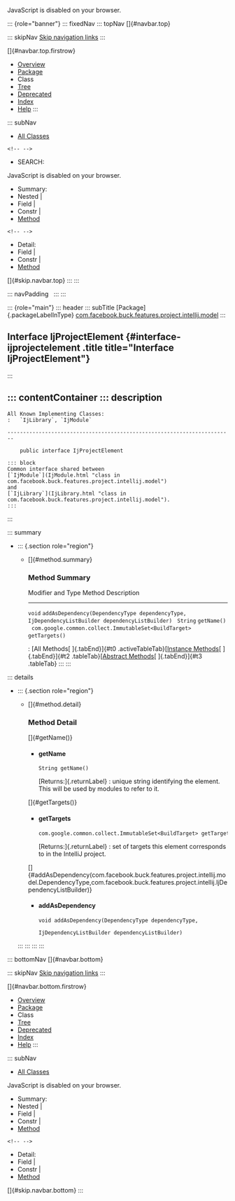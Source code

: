 <div>

JavaScript is disabled on your browser.

</div>

::: {role="banner"}
::: fixedNav
::: topNav
[]{#navbar.top}

::: skipNav
[Skip navigation links](#skip.navbar.top "Skip navigation links")
:::

[]{#navbar.top.firstrow}

-   [Overview](../../../../../../../index.html)
-   [Package](package-summary.html)
-   Class
-   [Tree](package-tree.html)
-   [Deprecated](../../../../../../../deprecated-list.html)
-   [Index](../../../../../../../index-all.html)
-   [Help](../../../../../../../help-doc.html)
:::

::: subNav
-   [All Classes](../../../../../../../allclasses.html)

```{=html}
<!-- -->
```
-   SEARCH:

<div>

<div>

JavaScript is disabled on your browser.

</div>

</div>

<div>

-   Summary: 
-   Nested \| 
-   Field \| 
-   Constr \| 
-   [Method](#method.summary)

```{=html}
<!-- -->
```
-   Detail: 
-   Field \| 
-   Constr \| 
-   [Method](#method.detail)

</div>

[]{#skip.navbar.top}
:::
:::

::: navPadding
 
:::
:::

::: {role="main"}
::: header
::: subTitle
[Package]{.packageLabelInType} [com.facebook.buck.features.project.intellij.model](package-summary.html)
:::

## Interface IjProjectElement {#interface-ijprojectelement .title title="Interface IjProjectElement"}
:::

::: contentContainer
::: description
-   

    All Known Implementing Classes:
    :   `IjLibrary`, `IjModule`

    ------------------------------------------------------------------------

        public interface IjProjectElement

    ::: block
    Common interface shared between
    [`IjModule`](IjModule.html "class in com.facebook.buck.features.project.intellij.model")
    and
    [`IjLibrary`](IjLibrary.html "class in com.facebook.buck.features.project.intellij.model").
    :::
:::

::: summary
-   ::: {.section role="region"}
    -   []{#method.summary}

        ### Method Summary

          Modifier and Type                                       Method                                                                                                           Description
          ------------------------------------------------------- ---------------------------------------------------------------------------------------------------------------- -------------
          `void`                                                  `addAsDependency​(DependencyType dependencyType,                IjDependencyListBuilder dependencyListBuilder)`    
          `String`                                                `getName()`                                                                                                       
          `com.google.common.collect.ImmutableSet<BuildTarget>`   `getTargets()`                                                                                                    

          : [All Methods[ ]{.tabEnd}]{#t0 .activeTableTab}[[Instance
          Methods](javascript:show(2);)[ ]{.tabEnd}]{#t2
          .tableTab}[[Abstract
          Methods](javascript:show(4);)[ ]{.tabEnd}]{#t3 .tableTab}
    :::
:::

::: details
-   ::: {.section role="region"}
    -   []{#method.detail}

        ### Method Detail

        []{#getName()}

        -   #### getName

            ``` methodSignature
            String getName()
            ```

            [Returns:]{.returnLabel}
            :   unique string identifying the element. This will be used
                by modules to refer to it.

        []{#getTargets()}

        -   #### getTargets

            ``` methodSignature
            com.google.common.collect.ImmutableSet<BuildTarget> getTargets()
            ```

            [Returns:]{.returnLabel}
            :   set of targets this element corresponds to in the
                IntelliJ project.

        []{#addAsDependency(com.facebook.buck.features.project.intellij.model.DependencyType,com.facebook.buck.features.project.intellij.IjDependencyListBuilder)}

        -   #### addAsDependency

            ``` methodSignature
            void addAsDependency​(DependencyType dependencyType,
                                 IjDependencyListBuilder dependencyListBuilder)
            ```
    :::
:::
:::
:::

::: bottomNav
[]{#navbar.bottom}

::: skipNav
[Skip navigation links](#skip.navbar.bottom "Skip navigation links")
:::

[]{#navbar.bottom.firstrow}

-   [Overview](../../../../../../../index.html)
-   [Package](package-summary.html)
-   Class
-   [Tree](package-tree.html)
-   [Deprecated](../../../../../../../deprecated-list.html)
-   [Index](../../../../../../../index-all.html)
-   [Help](../../../../../../../help-doc.html)
:::

::: subNav
-   [All Classes](../../../../../../../allclasses.html)

<div>

<div>

JavaScript is disabled on your browser.

</div>

</div>

<div>

-   Summary: 
-   Nested \| 
-   Field \| 
-   Constr \| 
-   [Method](#method.summary)

```{=html}
<!-- -->
```
-   Detail: 
-   Field \| 
-   Constr \| 
-   [Method](#method.detail)

</div>

[]{#skip.navbar.bottom}
:::
